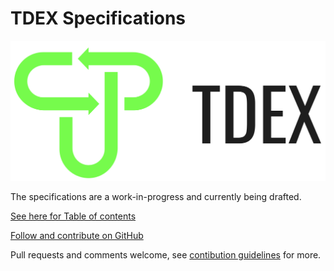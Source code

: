 # TDEX Specifications

![TDEX LOGO](./tdex-logo-green.png "Tdex Logo")

The specifications are a work-in-progress and currently being drafted.

[See here for Table of contents](00-index.md)

[Follow and contribute on GitHub](https://github.com/Sevenlab/tdex-specs)

Pull requests and comments welcome, see [contibution guidelines](CONTRIBUTING.md) for more.

